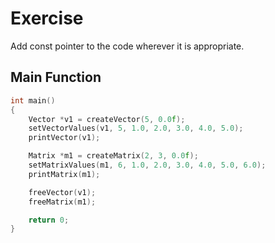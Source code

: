 # Exercise

Add const pointer to the code wherever it is appropriate.

## Main Function

```cpp
int main()
{
    Vector *v1 = createVector(5, 0.0f);
    setVectorValues(v1, 5, 1.0, 2.0, 3.0, 4.0, 5.0);
    printVector(v1);

    Matrix *m1 = createMatrix(2, 3, 0.0f);
    setMatrixValues(m1, 6, 1.0, 2.0, 3.0, 4.0, 5.0, 6.0);
    printMatrix(m1);

    freeVector(v1);
    freeMatrix(m1);

    return 0;
}
```
